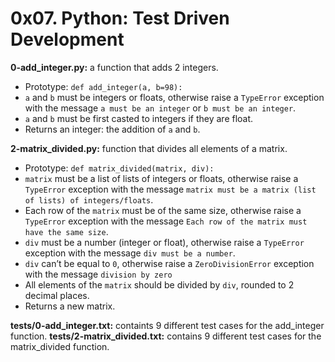 # 0x07. Python: Test Driven Development

**0-add_integer.py:**  a function that adds 2 integers.

- Prototype: `def add_integer(a, b=98):`
- `a` and `b` must be integers or floats, otherwise raise a `TypeError` exception with the message `a must be an integer` or `b must be an integer`.
- `a` and `b` must be first casted to integers if they are float.
- Returns an integer: the addition of `a` and `b`.

**2-matrix_divided.py:** function that divides all elements of a matrix.

- Prototype: `def matrix_divided(matrix, div):`
- `matrix` must be a list of lists of integers or floats, otherwise raise a `TypeError` exception with the message `matrix must be a matrix (list of lists) of integers/floats`.
- Each row of the `matrix` must be of the same size, otherwise raise a `TypeError` exception with the message `Each row of the matrix must have the same size`.
- `div` must be a number (integer or float), otherwise raise a `TypeError` exception with the message `div must be a number`.
- `div` can’t be equal to `0`, otherwise raise a `ZeroDivisionError` exception with the message `division by zero`
- All elements of the `matrix` should be divided by `div`, rounded to 2 decimal places.
- Returns a new matrix.

**tests/0-add_integer.txt:** containts 9 different test cases for the add_integer function.
**tests/2-matrix_divided.txt:** contains 9 different test cases for the matrix_divided function.

